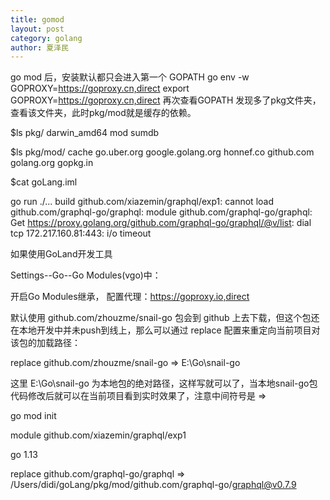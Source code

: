```yaml
---
title: gomod
layout: post
category: golang
author: 夏泽民
---
```

go mod 后，安装默认都只会进入第一个 GOPATH
go env -w GOPROXY=https://goproxy.cn,direct
export GOPROXY=https://goproxy.cn,direct
再次查看GOPATH
发现多了pkg文件夹，查看该文件夹，此时pkg/mod就是缓存的依赖。
<!-- more -->
$ls pkg/
darwin_amd64	mod		sumdb

$ls pkg/mod/
cache			go.uber.org		google.golang.org	honnef.co
github.com		golang.org		gopkg.in

$cat goLang.iml
<?xml version="1.0" encoding="UTF-8"?>
<module type="GO_MODULE" version="4">
  <component name="NewModuleRootManager" inherit-compiler-output="false">
    <output url="file://$MODULE_DIR$/out/production/goLang" />
    <output-test url="file://$MODULE_DIR$/out/test/goLang" />
    <exclude-output />
    <content url="file://$MODULE_DIR$" />
    <orderEntry type="jdk" jdkName="Go 1.13.5" jdkType="Go SDK" />
    <orderEntry type="sourceFolder" forTests="false" />
    <orderEntry type="library" name="GOPATH &lt;goLang&gt;" level="project" />
  </component>
</module>


go run ./...
build github.com/xiazemin/graphql/exp1: cannot load github.com/graphql-go/graphql: module github.com/graphql-go/graphql: Get https://proxy.golang.org/github.com/graphql-go/graphql/@v/list: dial tcp 172.217.160.81:443: i/o timeout


如果使用GoLand开发工具

Settings--Go--Go Modules(vgo)中：

开启Go Modules继承，
配置代理：https://goproxy.io,direct

默认使用 github.com/zhouzme/snail-go 包会到 github 上去下载，但这个包还在本地开发中并未push到线上，那么可以通过 replace 配置来重定向当前项目对该包的加载路径：

replace github.com/zhouzme/snail-go => E:\Go\snail-go

这里 E:\Go\snail-go 为本地包的绝对路径，这样写就可以了，当本地snail-go包代码修改后就可以在当前项目看到实时效果了，注意中间符号是 =>

 go mod init

module github.com/xiazemin/graphql/exp1

go 1.13

replace github.com/graphql-go/graphql => /Users/didi/goLang/pkg/mod/github.com/graphql-go/graphql@v0.7.9




